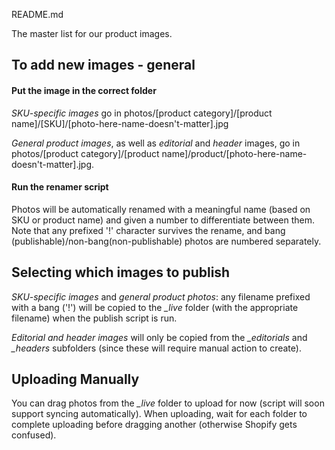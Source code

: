 README.md

The master list for our product images.

## To add new images - general

#### Put the image in the correct folder

*SKU-specific images* go in photos/[product category]/[product name]/[SKU]/[photo-here-name-doesn't-matter].jpg

*General product images*, as well as *editorial* and *header* images, go in photos/[product category]/[product name]/product/[photo-here-name-doesn't-matter].jpg.

#### Run the renamer script

Photos will be automatically renamed with a meaningful name (based on SKU or product name) and given a number to differentiate between them. Note that any prefixed '!' character survives the rename, and bang (publishable)/non-bang(non-publishable) photos are numbered separately.

## Selecting which images to publish

*SKU-specific images* and *general product photos*: any filename prefixed with a bang ('!') will be copied to the *_live* folder (with the appropriate filename) when the publish script is run.

*Editorial and header images* will only be copied from the *_editorials* and *_headers* subfolders (since these will require manual action to create).

## Uploading Manually

You can drag photos from the *_live* folder to upload for now (script will soon support syncing automatically). When uploading, wait for each folder to complete uploading before dragging another (otherwise Shopify gets confused).